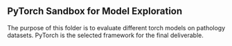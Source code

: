 ## PyTorch Sandbox for Model Exploration

The purpose of this folder is to evaluate different torch models on pathology datasets. PyTorch is the selected framework for the final deliverable. 

